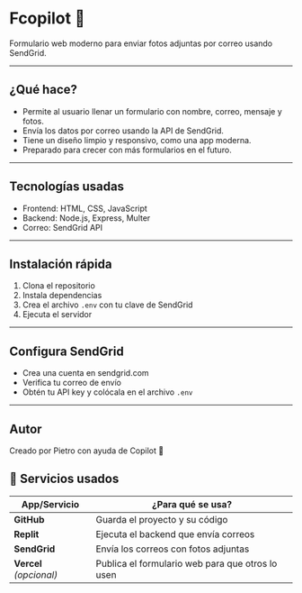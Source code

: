 # Fcopilot 📸

Formulario web moderno para enviar fotos adjuntas por correo usando SendGrid.

---

## ¿Qué hace?

- Permite al usuario llenar un formulario con nombre, correo, mensaje y fotos.
- Envía los datos por correo usando la API de SendGrid.
- Tiene un diseño limpio y responsivo, como una app moderna.
- Preparado para crecer con más formularios en el futuro.

---

## Tecnologías usadas

- Frontend: HTML, CSS, JavaScript
- Backend: Node.js, Express, Multer
- Correo: SendGrid API

---

## Instalación rápida

1. Clona el repositorio
2. Instala dependencias
3. Crea el archivo `.env` con tu clave de SendGrid
4. Ejecuta el servidor

---

## Configura SendGrid

- Crea una cuenta en sendgrid.com
- Verifica tu correo de envío
- Obtén tu API key y colócala en el archivo `.env`

---

## Autor

Creado por Pietro con ayuda de Copilot 🤖

## 🧩 Servicios usados

| App/Servicio | ¿Para qué se usa? |
|--------------|-------------------|
| **GitHub**   | Guarda el proyecto y su código |
| **Replit**   | Ejecuta el backend que envía correos |
| **SendGrid** | Envía los correos con fotos adjuntas |
| **Vercel** *(opcional)* | Publica el formulario web para que otros lo usen |


